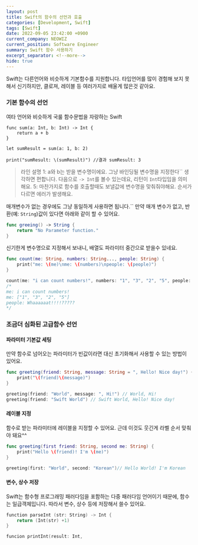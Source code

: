 ```yaml
---
layout: post
title: Swift의 함수의 선언과 호출
categories: [Development, Swift]
tags: [Swift]
date: 2022-09-05 23:42:00 +0900
current_company: NEOWIZ
current_position: Software Engineer
summary: Swift 함수 사용하기
excerpt_separator: <!--more-->
hide: true
---
```

Swift는 다른언어와 비슷하게 기본함수를 지원합니다.
타입언어를 많이 경험해 보지 못해서 신기하지만, 클로져, 레이블 등 여러가지로 배울게 많은것 같아요.
<!--more-->

### 기본 함수의 선언

여타 언어와 비슷하게 국룰 함수문법을 자랑하는 Swift
```swift{1,5}
func sum(a: Int, b: Int) -> Int {
    return a + b
}

let sumResult = sum(a: 1, b: 2)

print("sumResult: \(sumResult)") //결과 sumResult: 3
```

> 라인 설명
> 1: a와 b는 받을 변수명이에요. 그냥 바인딩될 변수명을 지정한다`` 생각하면 편합니다. 다음으로 `-> Int`를 볼수 있는데요, 리턴이 `Int`타입임을 의미해요.
> 5: 마찬가지로 함수를 호출할때도 보낼값에 변수명을 맞춰줘야해요. 순서가다르면 에러가 발생해요.

매개변수가 없는 경우에도 그냥 동일하게 사용하면 됩니다.``
만약 매개 변수가 없고, 반환(예: `String`)값이 있다면 아래와 같이 할 수 있어요.

```swift
func greeing() -> String {
    return "No Parameter function."
}
```

신기한게 변수명으로 지정해서 보내니, 배열도 파라미터 중간으로 받을수 있네요.
```swift
func count(me: String, numbers: String..., people: String) {
    print("me: \(me)\nme: \(numbers)\npeople: \(people)")
}

count(me: "i can count numbers!", numbers: "1", "3", "2", "5", people: "Whaaaaaat!!!!?????")
/*
me: i can count numbers!
me: ["1", "3", "2", "5"]
people: Whaaaaaat!!!!?????
*/
```

### 조금더 심화된 고급함수 선언

#### 파라미터 기본값 세팅

만약 함수로 넘어오는 파라미터가 빈값이라면 대신 초기화해서 사용할 수 있는 방법이 있어요.
```swift
func greeting(friend: String, message: String = ", Hello! Nice day!") {
    print("\(friend)\(message)")
}

greeting(friend: "World", message: ", Hi!") // World, Hi!
greeting(friend: "Swift World") // Swift World, Hello! Nice day!
```

#### 레이블 지정

함수로 받는 파라미터에 레이블을 지정할 수 있어요.
근데 이것도 웃긴게 라벨 순서 맞춰야 돼요^^

```swift
func greeting(first friend: String, second me: String) {
    print("Hello \(friend)! I'm \(me)")
}

greeting(first: "World", second: "Korean")// Hello World! I'm Korean
```

#### 변수, 상수 저장

Swift는 함수형 프로그래밍 패러다임을 포함하는 다중 패러다임 언어이기 때문에, 함수는 일급객체입니다.
따라서 변수, 상수 등에 저장해서 쓸수 있어요.

```swift
function parseInt (str: String) -> Int {
    return (Int(str) +1)
}

funcion printInt(result: Int, 
```
